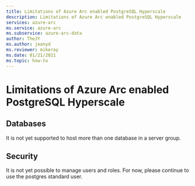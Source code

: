 ```yaml
---
title: Limitations of Azure Arc enabled PostgreSQL Hyperscale
description: Limitations of Azure Arc enabled PostgreSQL Hyperscale
services: azure-arc
ms.service: azure-arc
ms.subservice: azure-arc-data
author: TheJY
ms.author: jeanyd
ms.reviewer: mikeray
ms.date: 01/21/2021
ms.topic: how-to
---
```


# Limitations of Azure Arc enabled PostgreSQL Hyperscale

## Databases
It is not yet supported to host more than one database in a server group.

## Security
It is not yet possible to manage users and roles. For now, please continue to use the postgres standard user.


